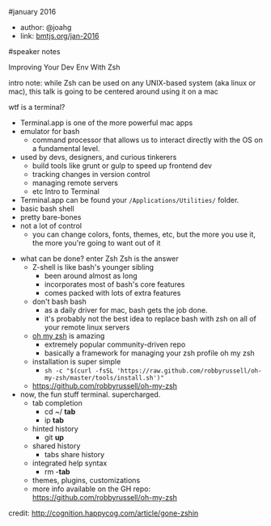 #january 2016

- author: @joahg
- link: [bmtjs.org/jan-2016](http://bmtjs.org/jan-2016)


#speaker notes

Improving Your Dev Env With Zsh

intro note: while Zsh can be used on any UNIX-based system (aka linux or mac), this talk is going to be centered around using it on a mac

wtf is a terminal?
  - Terminal.app is one of the more powerful mac apps
  - emulator for bash
    - command processor that allows us to interact directly with the OS on a fundamental level.
  - used by devs, designers, and curious tinkerers
    - build tools like grunt or gulp to speed up frontend dev
    - tracking changes in version control
    - managing remote servers
    - etc
Intro to Terminal
  - Terminal.app can be found your `/Applications/Utilities/` folder.
  - basic bash shell
  - pretty bare-bones
  - not a lot of control
    - you can change colors, fonts, themes, etc, but the more you use it, the more you're going to want out of it
* what can be done? enter Zsh
Zsh is the answer
  - Z-shell is like bash's younger sibling
    - been around almost as long
    - incorporates most of bash's core features
    - comes packed with lots of extra features
  - don't bash bash
    - as a daily driver for mac, bash gets the job done.
    - it's probably not the best idea to replace bash with zsh on all of your remote linux servers
  - [oh my zsh](http://ohmyz.sh/) is amazing
    - extremely popular community-driven repo
    - basically a framework for managing your zsh profile
oh my zsh
  - installation is super simple
    - `sh -c "$(curl -fsSL 'https://raw.github.com/robbyrussell/oh-my-zsh/master/tools/install.sh')"`
  - https://github.com/robbyrussell/oh-my-zsh
* now, the fun stuff
terminal. supercharged.
  - tab completion
    - cd ~/ **tab**
    - ip **tab**
  - hinted history
    - git **up**
  - shared history
    - tabs share history
  - integrated help syntax
    - rm -**tab**
  - themes, plugins, customizations
  - more info available on the GH repo: https://github.com/robbyrussell/oh-my-zsh

credit: http://cognition.happycog.com/article/gone-zshin